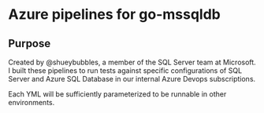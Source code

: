 # Azure pipelines for go-mssqldb

## Purpose

Created by @shueybubbles, a member of the SQL Server team at Microsoft. I built these pipelines to run tests against specific configurations of SQL Server and Azure SQL Database in our internal Azure Devops subscriptions.

Each YML will be sufficiently parameterized to be runnable in other environments.

